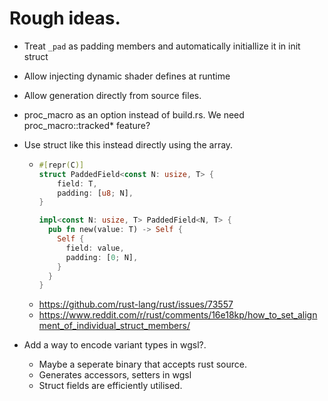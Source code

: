 # Rough ideas. 

* Treat `_pad` as padding members and automatically initiallize it in init struct
* Allow injecting dynamic shader defines at runtime
* Allow generation directly from source files.
* proc_macro as an option instead of build.rs. We need proc_macro::tracked* feature?

* Use struct like this instead directly using the array.
  * ```rust
    #[repr(C)]
    struct PaddedField<const N: usize, T> {
        field: T,
        padding: [u8; N],
    }

    impl<const N: usize, T> PaddedField<N, T> {
      pub fn new(value: T) -> Self {
        Self {
          field: value,
          padding: [0; N],
        }
      }
    }
    ```

  - https://github.com/rust-lang/rust/issues/73557
  - https://www.reddit.com/r/rust/comments/16e18kp/how_to_set_alignment_of_individual_struct_members/

* Add a way to encode variant types in wgsl?. 
  * Maybe a seperate binary that accepts rust source. 
  * Generates accessors, setters in wgsl
  * Struct fields are efficiently utilised.
